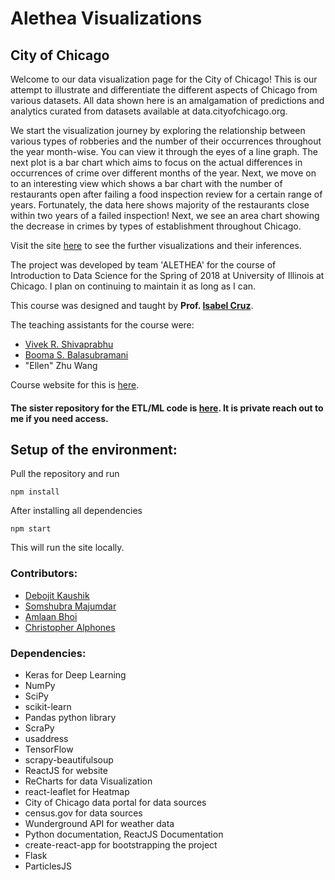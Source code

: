 # Alethea Visualizations
## City of Chicago 

Welcome to our data visualization page for the City of Chicago! This is our attempt to illustrate and differentiate the different aspects of Chicago from various datasets. All data shown here is an amalgamation of predictions and analytics curated from datasets available at data.cityofchicago.org. 

We start the visualization journey by exploring the relationship between various types of robberies and the number of their occurrences throughout the year month-wise. You can view it through the eyes of a line graph. The next plot is a bar chart which aims to focus on the actual differences in occurrences of crime over different months of the year. Next, we move on to an interesting view which shows a bar chart with the number of restaurants open after failing a food inspection review for a certain range of years. Fortunately, the data here shows majority of the restaurants close within two years of a failed inspection! Next, we see an area chart showing the decrease in crimes by types of establishment throughout Chicago. 

Visit the site [here](https://dkaushik94.github.io/vis-alethea) to see the further visualizations and their inferences.

The project was developed by team 'ALETHEA' for the course of Introduction to Data Science for the Spring of 2018 at University of Illinois at Chicago. I plan on continuing to maintain it as long as I can. 

This course was designed and taught by **Prof. [Isabel Cruz](https://www.cs.uic.edu/Cruz/)**.

The teaching assistants for the course were:
- [Vivek R. Shivaprabhu](http://www.vivekrs.com/)
- [Booma S. Balasubramani](http://boomasb.com/)
- "Ellen" Zhu Wang

Course website for this is [here](http://cs418.cs.uic.edu/index.html).

#### The sister repository for the ETL/ML code is [here](https://github.com/titu1994/IDS-Course-Project). It is private reach out to me if you need access.


## Setup of the environment:

Pull the repository and run 

``` npm install ```

After installing all dependencies

``` npm start ```

This will run the site locally.

### Contributors:
- [Debojit Kaushik](https://github.com/dkaushik94)
- [Somshubra Majumdar](https://github.com/titu1994)
- [Amlaan Bhoi](https://github.com/abhoi)
- [Christopher Alphones](https://github.com/calphones)

### Dependencies: 
- Keras for Deep Learning
- NumPy
- SciPy
- scikit-learn
- Pandas python library
- ScraPy
- usaddress
- TensorFlow
- scrapy-beautifulsoup
- ReactJS for website
- ReCharts for data Visualization
- react-leaflet for Heatmap
- City of Chicago data portal for data sources
- census.gov for data sources
- Wunderground API for weather data
- Python documentation, ReactJS Documentation
- create-react-app for bootstrapping the project
- Flask
- ParticlesJS